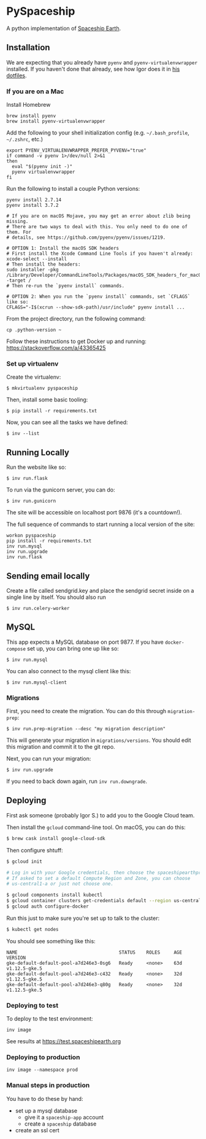 # PySpaceship #

A python implementation of [Spaceship Earth](python.spaceshipearth.org).

## Installation ##

We are expecting that you already have `pyenv` and `pyenv-virtualenvwrapper` installed.
If you haven't done that already, see how Igor does it in [his dotfiles](https://github.com/igor47/dotfiles/blob/264092d5314e3a83039554731a62c77ecd7d62ce/bashrc#L254-L270).

### If you are on a Mac

Install Homebrew

```
brew install pyenv
brew install pyenv-virtualenvwrapper
```

Add the following to your shell initialization config (e.g. `~/.bash_profile`, `~/.zshrc`, etc.)

```
export PYENV_VIRTUALENVWRAPPER_PREFER_PYVENV="true"
if command -v pyenv 1>/dev/null 2>&1
then
  eval "$(pyenv init -)"
  pyenv virtualenvwrapper
fi
```

Run the following to install a couple Python versions:
```
pyenv install 2.7.14
pyenv install 3.7.2

# If you are on macOS Mojave, you may get an error about zlib being missing.
# There are two ways to deal with this. You only need to do one of them. For
# details, see https://github.com/pyenv/pyenv/issues/1219.

# OPTION 1: Install the macOS SDK headers
# First install the Xcode Command Line Tools if you haven't already:
xcode-select --install
# Then install the headers:
sudo installer -pkg /Library/Developer/CommandLineTools/Packages/macOS_SDK_headers_for_macOS_10.14.pkg -target /
# Then re-run the `pyenv install` commands.

# OPTION 2: When you run the `pyenv install` commands, set `CFLAGS` like so:
CFLAGS="-I$(xcrun --show-sdk-path)/usr/include" pyenv install ...
```

From the project directory, run the following command:
```
cp .python-version ~
```

Follow these instructions to get Docker up and running: https://stackoverflow.com/a/43365425


### Set up virtualenv

Create the virtualenv:

```
$ mkvirtualenv pyspaceship
```

Then, install some basic tooling:

```
$ pip install -r requirements.txt
```

Now, you can see all the tasks we have defined:

```
$ inv --list
```

## Running Locally ##

Run the website like so:

```
$ inv run.flask
```

To run via the gunicorn server, you can do:

```
$ inv run.gunicorn
```

The site will be accessible on localhost port 9876 (it's a countdown!).

The full sequence of commands to start running a local version of the site:
```
workon pyspaceship
pip install -r requirements.txt
inv run.mysql
inv run.upgrade
inv run.flask
```

## Sending email locally ## 

Create a file called sendgrid.key and place the sendgrid secret inside on a single line by itself.
You should also run
```
$ inv run.celery-worker
```

## MySQL ##

This app expects a MySQL database on port 9877.
If you have `docker-compose` set up, you can bring one up like so:

```
$ inv run.mysql
```

You can also connect to the mysql client like this:
```
$ inv run.mysql-client
```


### Migrations ###

First, you need to create the migration.
You can do this through `migration-prep`:

```
$ inv run.prep-migration --desc "my migration description"
```

This will generate your migration in `migrations/versions`.
You should edit this migration and commit it to the git repo.

Next, you can run your migration:

```
$ inv run.upgrade
```

If you need to back down again, run `inv run.downgrade`.

## Deploying

First ask someone (probably Igor S.) to add you to the Google Cloud team.

Then install the `gcloud` command-line tool. On macOS, you can do this:

```bash
$ brew cask install google-cloud-sdk
```

Then configure shtuff:

```bash
$ gcloud init

# Log in with your Google credentials, then choose the spaceshipearthprod project.
# If asked to set a default Compute Region and Zone, you can choose
# us-central1-a or just not choose one.

$ gcloud components install kubectl
$ gcloud container clusters get-credentials default --region us-central1-a
$ gcloud auth configure-docker
```

Run this just to make sure you're set up to talk to the cluster:

```bash
$ kubectl get nodes
```

You should see something like this:

```
NAME                                     STATUS    ROLES     AGE       VERSION
gke-default-default-pool-a7d246e3-0sg6   Ready     <none>    63d       v1.12.5-gke.5
gke-default-default-pool-a7d246e3-c432   Ready     <none>    32d       v1.12.5-gke.5
gke-default-default-pool-a7d246e3-q80g   Ready     <none>    32d       v1.12.5-gke.5
```

### Deploying to test

To deploy to the test environment:

    inv image

See results at https://test.spaceshipearth.org

### Deploying to production

    inv image --namespace prod

### Manual steps in production ###

You have to do these by hand:
* set up a mysql database
  * give it a `spaceship-app` account
  * create a `spaceship` database
* create an ssl cert
